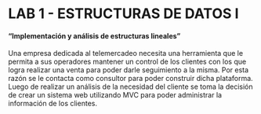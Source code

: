 # LAB 1 - ESTRUCTURAS DE DATOS I
#### “Implementación y análisis de estructuras lineales”

Una empresa dedicada al telemercadeo necesita una herramienta que le
permita a sus operadores mantener un control de los clientes con los que logra
realizar una venta para poder darle seguimiento a la misma. Por esta razón se le
contacta como consultor para poder construir dicha plataforma. Luego de
realizar un análisis de la necesidad del cliente se toma la decisión de crear un
sistema web utilizando MVC para poder administrar la información de los
clientes.

